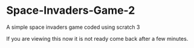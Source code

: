 # Space-Invaders-Game-2
A simple space invaders game coded using scratch 3

If you are viewing this now it is not ready come back after a few minutes.
